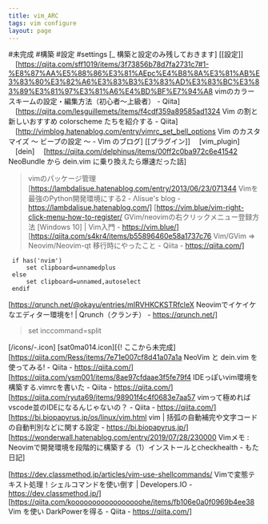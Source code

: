 ```yaml
---
title: vim_ARC
tags: vim configure
layout: page
---
```

#未完成 #構築 #設定 #settings
[_ 構築と設定のみ残しておきます]
[[設定]]
　[https://qiita.com/sff1019/items/3f73856b78d7fa2731c7#1-%E8%87%AA%E5%88%86%E3%81%AEpc%E4%B8%8A%E3%81%AB%E3%83%80%E3%82%A6%E3%83%B3%E3%83%AD%E3%83%BC%E3%83%89%E3%81%97%E3%81%A6%E4%BD%BF%E7%94%A8 vimのカラースキームの設定・編集方法（初心者〜上級者） - Qiita]
　[https://qiita.com/lesguillemets/items/f4cdf359a89585ad1324 Vim の割と新しいおすすめ colorscheme たちを紹介する - Qiita]
　[http://vimblog.hatenablog.com/entry/vimrc_set_bell_options Vim のカスタマイズ 〜 ビープの設定 〜 - Vim のブログ]
[[プラグイン]]
　[vim_plugin]
　[dein]
　[https://qiita.com/delphinus/items/00ff2c0ba972c6e41542 NeoBundle から dein.vim に乗り換えたら爆速だった話]
>vimのパッケージ管理
[https://lambdalisue.hatenablog.com/entry/2013/06/23/071344 Vimを最強のPython開発環境にする2 - Λlisue's blog - https://lambdalisue.hatenablog.com/]
[https://vim.blue/vim-right-click-menu-how-to-register/ GVim/neovimの右クリックメニュー登録方法 \[Windows 10\] | Vim入門 - https://vim.blue/]
[https://qiita.com/s4kr4/items/b55896460e58a1737c76 Vim/GVim => Neovim/Neovim-qt 移行時にやったこと - Qiita - https://qiita.com/]
```vimscript:~/.config/nvic/init.vim
 if has('nvim')
     set clipboard=unnamedplus
 else
     set clipboard=unnamed,autoselect
 endif
```
[https://qrunch.net/@okayu/entries/mIRVHKCKSTRfcleX Neovimでイケイケなエディター環境を! | Qrunch（クランチ） - https://qrunch.net/]
 > set inccommand=split

[/icons/-.icon]
[sat0ma014.icon][{! ここから未完成]
[https://qiita.com/Ress/items/7e71e007cf8d41a07a1a NeoVim と dein.vim を使ってみる! - Qiita - https://qiita.com/]
[https://qiita.com/ysm001/items/8ae97cfdaae3f5fe79f4 IDEっぽいvim環境を構築する.vimrcを書いた - Qiita - https://qiita.com/]
[https://qiita.com/ryuta69/items/98901f4c4f0683e7aa57 vimって極めればvscode並のIDEになるんじゃないの？ - Qiita - https://qiita.com/]
[https://bi.biopapyrus.jp/os/linux/vim.html vim | 括弧の自動補完や文字コードの自動判別などに関する設定 - https://bi.biopapyrus.jp/]
[https://wonderwall.hatenablog.com/entry/2019/07/28/230000 Vimメモ : Neovimで開発環境を段階的に構築する（1）インストールとcheckhealth - もた日記]

[https://dev.classmethod.jp/articles/vim-use-shellcommands/ Vimで変態テキスト処理！シェルコマンドを使い倒す | Developers.IO - https://dev.classmethod.jp/]
[https://qiita.com/kooooooooooooooooohe/items/fb106e0a0f0969b4ee38 Vim を使い DarkPowerを得る - Qiita - https://qiita.com/]
